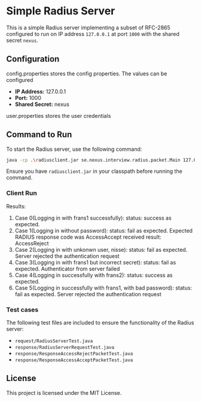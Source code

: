 
# Simple Radius Server

This is a simple Radius server implementing a subset of RFC-2865 configured to run on IP address `127.0.0.1` at port `1000` with the shared secret `nexus`.

## Configuration

config.properties stores the config properties. The values can be configured
- **IP Address:** 127.0.0.1
- **Port:** 1000
- **Shared Secret:** nexus

user.properties stores the user credentials
## Command to Run

To start the Radius server, use the following command:

```sh
java -cp .\radiusclient.jar se.nexus.interview.radius.packet.Main 127.0.0.1 1000 nexus
```

Ensure you have `radiusclient.jar` in your classpath before running the command.


### Client Run
Results:
1. Case 0(Logging in with frans1 successfully): status: success as expected.
2. Case 1(Logging in without password): status: fail as expected. Expected RADIUS response code was AccessAccept received result: AccessReject
3. Case 2(Logging in with unkonwn user, nisse): status: fail as expected. Server rejected the authentication request
4. Case 3(Logging in with frans1 but incorrect secret): status: fail as expected. Authenticator from server failed
5. Case 4(Logging in successfully with frans2): status: success as expected.
6. Case 5(Logging in successfully with frans1, with bad password): status: fail as expected. Server rejected the authentication request 

### Test cases

The following test files are included to ensure the functionality of the Radius server:
- `request/RadiusServerTest.java`
- `response/RadiusServerRequestTest.java`
- `response/ResponseAccessRejectPacketTest.java`
- `response/ResponseAccessAcceptPacketTest.java`

## License

This project is licensed under the MIT License.
